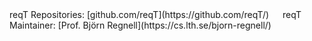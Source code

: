 <div id="footer">
reqT Repositories: [github.com/reqT](https://github.com/reqT/)
&emsp; reqT Maintainer: [Prof. Björn Regnell](https://cs.lth.se/bjorn-regnell/)
</div>
